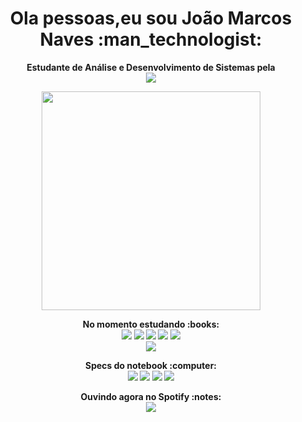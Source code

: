 <h1 align='center'>
  Ola pessoas,eu sou João Marcos Naves :man_technologist:
</h1>

<p align='center'>
  <b>Estudante de Análise e Desenvolvimento de Sistemas pela<b> <br>
  <img src="https://img.shields.io/badge/Uniube-S.I.-blue?style=for-the-badge">
</p>
  
<p align='center'>
  <a href="#"><img src="https://github-readme-stats.vercel.app/api?username=scriptJohnmns&show_icons=true&count_private=true&theme=dark" width="350"></a>
</p>

<p align="center">
<b>No momento estudando<b> :books: <br>
<img src="https://img.shields.io/badge/-LINUX-blue?style=for-the-badge&logo=Linux&logoColor=white"> <img src="https://img.shields.io/badge/python%20-%2314354C.svg?&style=for-the-badge&logo=python&logoColor=white"> <img src="https://img.shields.io/badge/-Django-blue?style=for-the-badge&logo=Django&logoColor=white%22"> <img src="https://img.shields.io/badge/-Flask-blue?style=for-the-badge&logo=Flask&logoColor=white%22"> <img src="https://img.shields.io/badge/shell_script%20-%23121011.svg?&style=for-the-badge&logo=gnu-bash&logoColor=white"> <br> 
<img src="https://img.shields.io/badge/DEV-Back--end-informational?style=for-the-badge&logoColor=white">
</p>


<p align ='center'>
<b>Specs do notebook<b> :computer:<br>
<img src="https://img.shields.io/badge/-openSuse Linux-darkgreen?style=for-the-badge&logo=opensuse&logoColor=white"> <img src="https://img.shields.io/badge/RAM-16GB-blue?style=for-the-badge"> <img src="https://img.shields.io/badge/nvidia-gt930m-%2376B900.svg?&style=for-the-badge&logo=nvidia&logoColor=white"> <img src="https://img.shields.io/badge/intel-core%20i5-%230071C5.svg?&style=for-the-badge&logo=intel&logoColor=white">
</p>

 
<p align="center">
<b>Ouvindo agora no Spotify<b> :notes: <br>
<img src="https://spotify-github-profile.vercel.app/api/view?uid=22sigf5qf4vnnsaorrely4rai&cover_image=true&theme=default"/>
</p>
